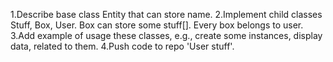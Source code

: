 1.Describe base class Entity that can store name.
2.Implement child classes Stuff, Box, User. Box can store some stuff[]. Every box belongs to user.
3.Add example of usage these classes, e.g., create some instances, display data, related to them.
4.Push code to repo 'User stuff'.